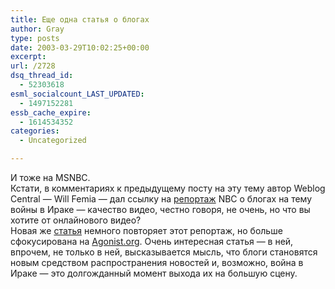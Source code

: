 ```yaml
---
title: Еще одна статья о блогах
author: Gray
type: posts
date: 2003-03-29T10:02:25+00:00
excerpt:
url: /2728
dsq_thread_id:
  - 52303618
esml_socialcount_LAST_UPDATED:
  - 1497152281
essb_cache_expire:
  - 1614534352
categories:
  - Uncategorized

---
```








И тоже на MSNBC.  
Кстати, в комментариях к предыдущему посту на эту тему автор Weblog Central &#8212; Will Femia &#8212; дал ссылку на <a href="http://www.tampatantrum.com/leftovers/003056.html" target="_blank">репортаж</a> NBC о блогах на тему войны в Ираке &#8212; качество видео, честно говоря, не очень, но что вы хотите от онлайнового видео?  
Новая же <a href="http://www.msnbc.com/news/892398.asp?0cl=c1" target="_blank">статья</a> немного повторяет этот репортаж, но больше сфокусирована на <a href="http://www.agonist.org/" target="_blank">Agonist.org</a>. Очень интересная статья &#8212; в ней, впрочем, не только в ней, высказывается мысль, что блоги становятся новым средством распространения новостей и, возможно, война в Ираке &#8212; это долгожданный момент выхода их на большую сцену.